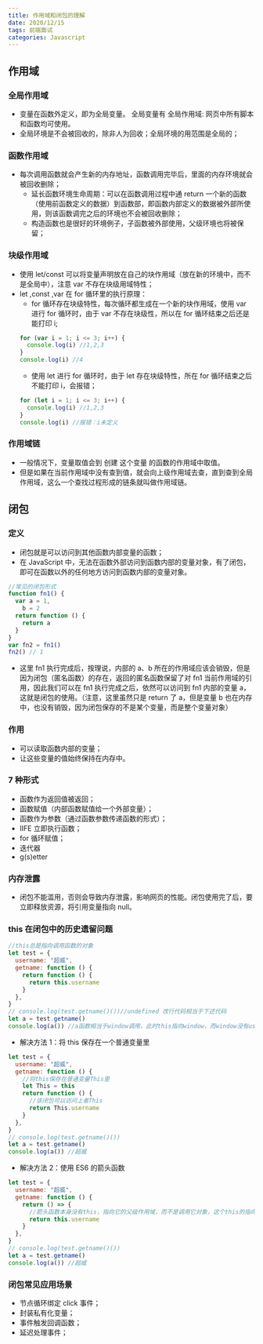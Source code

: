 ```yaml
---
title: 作用域和闭包的理解
date: 2020/12/15
tags: 前端面试
categories: Javascript
---
```


## 作用域

### 全局作用域

- 变量在函数外定义，即为全局变量。
  全局变量有 全局作用域: 网页中所有脚本和函数均可使用。
- 全局环境是不会被回收的，除非人为回收；全局环境的用范围是全局的；

### 函数作用域

- 每次调用函数就会产生新的内存地址，函数调用完毕后，里面的内存环境就会被回收删除；
  - 延长函数环境生命周期：可以在函数调用过程中通 return 一个新的函数（使用前函数定义的数据）到函数部，即函数内部定义的数据被外部所使用，则该函数调完之后的环境也不会被回收删除；
  - 构造函数也是很好的环境例子，子函数被外部使用，父级环境也将被保留；

### 块级作用域

- 使用 let/const 可以将变量声明放在自己的块作用域（放在新的环境中，而不是全局中），注意 var 不存在块级用域特性；
- let ,const ,var 在 for 循环里的执行原理：
  - for 循环存在块级特性，每次循环都生成在一个新的块作用域，使用 var 进行 for 循环时，由于 var 不存在块级性，所以在 for 循环结束之后还是能打印 i;
  ```js
  for (var i = 1; i <= 3; i++) {
    console.log(i) //1,2,3
  }
  console.log(i) //4
  ```
  - 使用 let 进行 for 循环时，由于 let 存在块级特性，所在 for 循环结束之后不能打印 i，会报错；
  ```js
  for (let i = 1; i <= 3; i++) {
    console.log(i) //1,2,3
  }
  console.log(i) //报错：i未定义
  ```

### 作用域链

- 一般情况下，变量取值会到 创建 这个变量 的函数的作用域中取值。
- 但是如果在当前作用域中没有查到值，就会向上级作用域去查，直到查到全局作用域，这么一个查找过程形成的链条就叫做作用域链。

## 闭包

### 定义

- 闭包就是可以访问到其他函数内部变量的函数；
- 在 JavaScript 中，无法在函数外部访问到函数内部的变量对象，有了闭包，即可在函数以外的任何地方访问到函数内部的变量对象。

```js
//常见的闭包形式
function fn1() {
  var a = 1,
    b = 2
  return function () {
    return a
  }
}
var fn2 = fn1()
fn2() // 1
```

- 这里 fn1 执行完成后，按理说，内部的 a、b 所在的作用域应该会销毁，但是因为闭包（匿名函数）的存在，返回的匿名函数保留了对 fn1 当前作用域的引用，因此我们可以在 fn1 执行完成之后，依然可以访问到 fn1 内部的变量 a，这就是闭包的使用。（注意，这里虽然只是 return 了 a，但是变量 b 也在内存中，也没有销毁，因为闭包保存的不是某个变量，而是整个变量对象）

### 作用

- 可以读取函数内部的变量；
- 让这些变量的值始终保持在内存中。

### 7 种形式

- 函数作为返回值被返回；
- 函数赋值（内部函数赋值给一个外部变量）；
- 函数作为参数（通过函数参数传递函数的形式）；
- IIFE 立即执行函数；
- for 循环赋值；
- 迭代器
- g(s)etter

### 内存泄露

- 闭包不能滥用，否则会导致内存泄露，影响网页的性能。闭包使用完了后，要立即释放资源，将引用变量指向 null。

### this 在闭包中的历史遗留问题

```js
//this总是指向调用函数的对象
let test = {
  username: "超威",
  getname: function () {
    return function () {
      return this.username
    }
  },
}
// console.log(test.getname()())//undefined 改行代码相当于下述代码
let a = test.getname()
console.log(a()) //a函数相当于window调用，此时this指向window，而window没有username，故打印undefined
```

- 解决方法 1：将 this 保存在一个普通变量里

```js
let test = {
  username: "超威",
  getname: function () {
    //将this保存在普通变量This里
    let This = this
    return function () {
      //该闭包可以访问上者This
      return This.username
    }
  },
}
// console.log(test.getname()())
let a = test.getname()
console.log(a()) //超威
```

- 解决方法 2：使用 ES6 的箭头函数

```js
let test = {
  username: "超威",
  getname: function () {
    return () => {
      //箭头函数本身没有this，指向它的父级作用域，而不是调用它对象，这个this的指向是不能通过call和apply改变的，但可以访问到上级中的this
      return this.username
    }
  },
}
// console.log(test.getname()())
let a = test.getname()
console.log(a()) //超威
```

### 闭包常见应用场景

- 节点循环绑定 click 事件；
- 封装私有化变量；
- 事件触发回调函数；
- 延迟处理事件；
